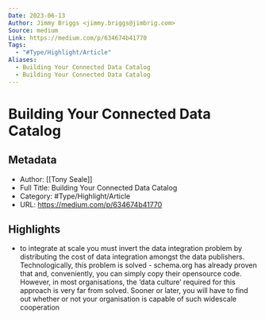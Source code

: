 ```yaml
---
Date: 2023-06-13
Author: Jimmy Briggs <jimmy.briggs@jimbrig.com>
Source: medium
Link: https://medium.com/p/634674b41770
Tags:
  - "#Type/Highlight/Article"
Aliases:
  - Building Your Connected Data Catalog
  - Building Your Connected Data Catalog
---
```

# Building Your Connected Data Catalog

## Metadata
- Author: [[Tony Seale]]
- Full Title: Building Your Connected Data Catalog
- Category: #Type/Highlight/Article
- URL: https://medium.com/p/634674b41770

## Highlights
- to integrate at scale you must invert the data integration problem by distributing the cost of data integration amongst the data publishers. Technologically, this problem is solved - schema.org has already proven that and, conveniently, you can simply copy their opensource code. However, in most organisations, the ‘data culture’ required for this approach is very far from solved. Sooner or later, you will have to find out whether or not your organisation is capable of such widescale cooperation

